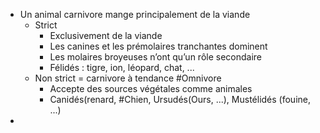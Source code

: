 - Un animal carnivore mange principalement de la viande
	- Strict
		- Exclusivement de la viande
		- Les canines et les prémolaires tranchantes dominent
		- Les molaires broyeuses n’ont qu’un rôle secondaire
		- Félidés : tigre, ion, léopard, chat, ...
	- Non strict = carnivore à tendance #Omnivore
		- Accepte des sources végétales comme animales
		- Canidés(renard, #Chien, Ursudés(Ours, ...), Mustélidés (fouine, ...)
-